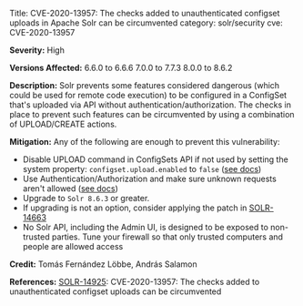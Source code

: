 Title: CVE-2020-13957: The checks added to unauthenticated configset uploads in Apache Solr can be circumvented
category: solr/security
cve: CVE-2020-13957

**Severity:**
High

**Versions Affected:**
6.6.0 to 6.6.6
7.0.0 to 7.7.3
8.0.0 to 8.6.2

**Description:**
Solr prevents some features considered dangerous (which could be used for remote code execution) to be configured in a ConfigSet that's uploaded via API without authentication/authorization. The checks in place to prevent such features can be circumvented by using a combination of UPLOAD/CREATE actions.

**Mitigation:**
Any of the following are enough to prevent this vulnerability:

* Disable UPLOAD command in ConfigSets API if not used by setting the system property: `configset.upload.enabled` to `false` ([see docs](https://lucene.apache.org/solr/guide/8_6/configsets-api.html))
* Use Authentication/Authorization and make sure unknown requests aren't allowed ([see docs](https://lucene.apache.org/solr/guide/8_6/authentication-and-authorization-plugins.html))
* Upgrade to `Solr 8.6.3` or greater.
* If upgrading is not an option, consider applying the patch in [SOLR-14663](https://issues.apache.org/jira/browse/SOLR-14663)
* No Solr API, including the Admin UI, is designed to be exposed to non-trusted parties. Tune your firewall so that only trusted computers and people are allowed access

**Credit:**
Tomás Fernández Löbbe, András Salamon

**References:**
[SOLR-14925](https://issues.apache.org/jira/browse/SOLR-14925): CVE-2020-13957: The checks added to unauthenticated configset uploads can be circumvented
